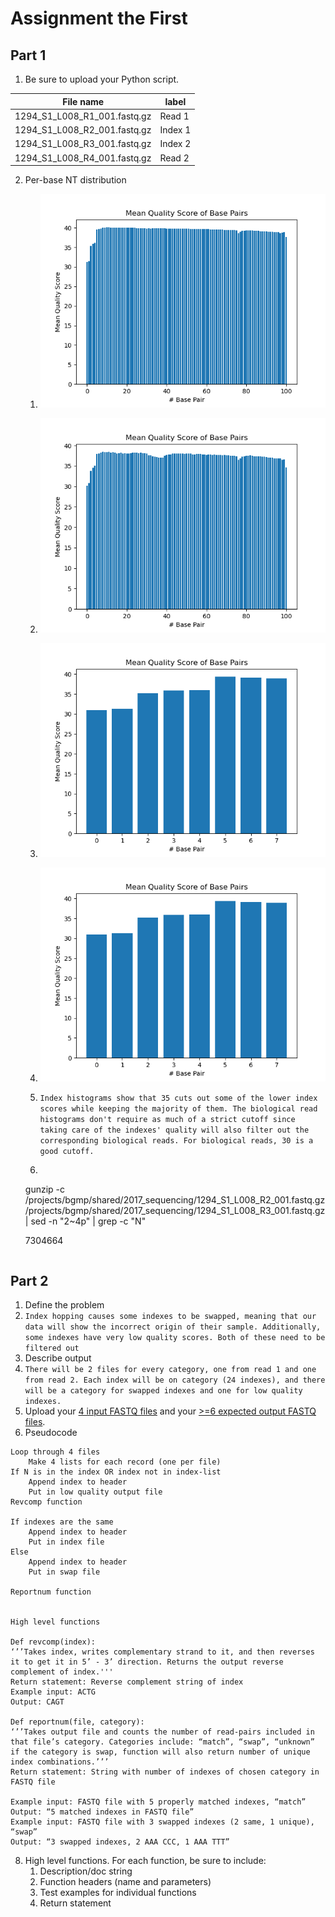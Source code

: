 # Assignment the First

## Part 1
1. Be sure to upload your Python script.

| File name | label |
|---|---|
| 1294_S1_L008_R1_001.fastq.gz | Read 1 |
| 1294_S1_L008_R2_001.fastq.gz | Index 1 |
| 1294_S1_L008_R3_001.fastq.gz | Index 2 |
| 1294_S1_L008_R4_001.fastq.gz | Read 2 |

2. Per-base NT distribution
    1.  ![histogram read 1](meanqual_read1.png "Read 1 Histogram")
    2.  ![histogram read 2](meanqual_read2.png "Read 2 Histogram")
    3.  ![histogram index 1](meanqual_index1.png "Index 1 Histogram")
    4.  ![histogram index 1](meanqual_index1.png "Index 2 Histogram")

    2. ```Index histograms show that 35 cuts out some of the lower index scores while keeping the majority of them. The biological read histograms don't require as much of a strict cutoff since taking care of the indexes' quality will also filter out the corresponding biological reads. For biological reads, 30 is a good cutoff.```
    3. ```
    gunzip -c /projects/bgmp/shared/2017_sequencing/1294_S1_L008_R2_001.fastq.gz /projects/bgmp/shared/2017_sequencing/1294_S1_L008_R3_001.fastq.gz | sed -n "2~4p" | grep -c "N"
    
    7304664
    ```
    
## Part 2
1. Define the problem
2.  ```Index hopping causes some indexes to be swapped, meaning that our data will show the incorrect origin of their sample. Additionally, some indexes have very low quality scores. Both of these need to be filtered out ```
3. Describe output
4. ```There will be 2 files for every category, one from read 1 and one from read 2. Each index will be on category (24 indexes), and there will be a category for swapped indexes and one for low quality indexes.```
5. Upload your [4 input FASTQ files](../TEST-input_FASTQ) and your [>=6 expected output FASTQ files](../TEST-output_FASTQ).
6. Pseudocode
```
Loop through 4 files
	Make 4 lists for each record (one per file)
If N is in the index OR index not in index-list
	Append index to header
	Put in low quality output file
Revcomp function

If indexes are the same
	Append index to header
	Put in index file
Else
	Append index to header
	Put in swap file

Reportnum function


High level functions

Def revcomp(index):
‘’’Takes index, writes complementary strand to it, and then reverses it to get it in 5’ - 3’ direction. Returns the output reverse complement of index.'''
Return statement: Reverse complement string of index
Example input: ACTG
Output: CAGT

Def reportnum(file, category):
‘’’Takes output file and counts the number of read-pairs included in that file’s category. Categories include: “match”, “swap”, “unknown” if the category is swap, function will also return number of unique index combinations.’’’
Return statement: String with number of indexes of chosen category in FASTQ file

Example input: FASTQ file with 5 properly matched indexes, “match”
Output: “5 matched indexes in FASTQ file”
Example input: FASTQ file with 3 swapped indexes (2 same, 1 unique), “swap”
Output: “3 swapped indexes, 2 AAA CCC, 1 AAA TTT”

```
8. High level functions. For each function, be sure to include:
    1. Description/doc string
    2. Function headers (name and parameters)
    3. Test examples for individual functions
    4. Return statement
